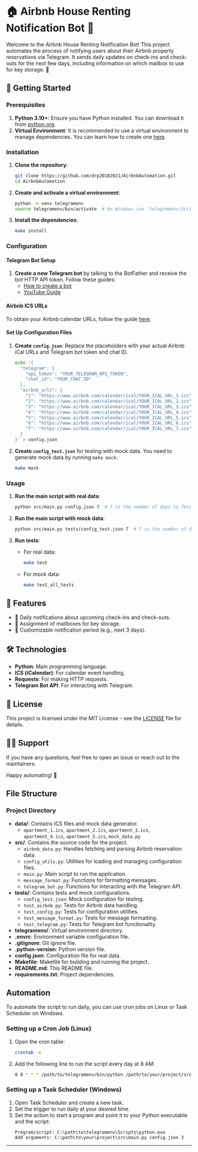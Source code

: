 # 🏠 Airbnb House Renting Notification Bot 🤖

Welcome to the Airbnb House Renting Notification Bot! This project automates the process of notifying users about their Airbnb property reservations via Telegram. It sends daily updates on check-ins and check-outs for the next few days, including information on which mailbox to use for key storage. 🌟

## 🚀 Getting Started

### Prerequisites

1. **Python 3.10+**: Ensure you have Python installed. You can download it from [python.org](https://www.python.org/downloads/).
2. **Virtual Environment**: It is recommended to use a virtual environment to manage dependencies. You can learn how to create one [here](https://docs.python.org/3/tutorial/venv.html).

### Installation

1. **Clone the repository**:
    ```sh
    git clone https://github.com/drp20182021/AirbnbAutomation.git
    cd AirbnbAutomation
    ```

2. **Create and activate a virtual environment**:
    ```sh
    python -m venv telegramenv
    source telegramenv/bin/activate  # On Windows use `telegramenv\Scripts\activate`
    ```

3. **Install the dependencies**:
    ```sh
    make install
    ```

### Configuration

#### Telegram Bot Setup

1. **Create a new Telegram bot** by talking to the BotFather and receive the bot HTTP API token. Follow these guides:
    - [How to create a bot](https://core.telegram.org/bots#how-do-i-create-a-bot)
    - [YouTube Guide](https://www.youtube.com/watch?v=UQrcOj63S2o)

#### Airbnb ICS URLs

To obtain your Airbnb calendar URLs, follow the guide [here](https://www.airbnb.com/help/article/99/how-do-i-sync-my-airbnb-calendar-with-another-calendar).

#### Set Up Configuration Files

1. **Create `config.json`**:
    Replace the placeholders with your actual Airbnb iCal URLs and Telegram bot token and chat ID.
    ```sh
    echo '{
      "telegram": {
        "api_token": "YOUR_TELEGRAM_API_TOKEN",
        "chat_id": "YOUR_CHAT_ID"
      },
      "airbnb_urls": {
        "1": "https://www.airbnb.com/calendar/ical/YOUR_ICAL_URL_1.ics",
        "2": "https://www.airbnb.com/calendar/ical/YOUR_ICAL_URL_2.ics",
        "3": "https://www.airbnb.com/calendar/ical/YOUR_ICAL_URL_3.ics",
        "4": "https://www.airbnb.com/calendar/ical/YOUR_ICAL_URL_4.ics",
        "5": "https://www.airbnb.com/calendar/ical/YOUR_ICAL_URL_5.ics",
        "6": "https://www.airbnb.com/calendar/ical/YOUR_ICAL_URL_6.ics",
        "7": "https://www.airbnb.com/calendar/ical/YOUR_ICAL_URL_7.ics"
      }
    }' > config.json
    ```

2. **Create `config_test.json`** for testing with mock data. You need to generate mock data by running `make mock`:
    ```sh
    make mock
    ```

### Usage

1. **Run the main script with real data**:
    ```sh
    python src/main.py config.json 7  # 7 is the number of days to fetch reservations for
    ```

2. **Run the main script with mock data**:
    ```sh
    python src/main.py tests/config_test.json 7  # 7 is the number of days to fetch reservations for
    ```

3. **Run tests**:
    - For real data:
      ```sh
      make test
      ```
    - For mock data:
      ```sh
      make test_all_tests
      ```

## 💼 Features

- 🔔 Daily notifications about upcoming check-ins and check-outs.
- 🔑 Assignment of mailboxes for key storage.
- 📅 Customizable notification period (e.g., next 3 days).

## 🛠️ Technologies

- **Python**: Main programming language.
- **ICS (iCalendar)**: For calendar event handling.
- **Requests**: For making HTTP requests.
- **Telegram Bot API**: For interacting with Telegram.

## 📃 License

This project is licensed under the MIT License - see the [LICENSE](LICENSE) file for details.

## 🙋‍♂️ Support

If you have any questions, feel free to open an issue or reach out to the maintainers.

Happy automating! 🏡

## File Structure

### Project Directory

- **data/**: Contains ICS files and mock data generator.
  - `apartment_1.ics`, `apartment_2.ics`, `apartment_3.ics`, `apartment_4.ics`, `apartment_5.ics`, `mock_data.py`
- **src/**: Contains the source code for the project.
  - `airbnb_data.py`: Handles fetching and parsing Airbnb reservation data.
  - `config_utils.py`: Utilities for loading and managing configuration files.
  - `main.py`: Main script to run the application.
  - `message_format.py`: Functions for formatting messages.
  - `telegram_bot.py`: Functions for interacting with the Telegram API.
- **tests/**: Contains tests and mock configurations.
  - `config_test.json`: Mock configuration for testing.
  - `test_airbnb.py`: Tests for Airbnb data handling.
  - `test_config.py`: Tests for configuration utilities.
  - `test_message_format.py`: Tests for message formatting.
  - `test_telegram.py`: Tests for Telegram bot functionality.
- **telegramenv/**: Virtual environment directory.
- **.envrc**: Environment variable configuration file.
- **.gitignore**: Git ignore file.
- **.python-version**: Python version file.
- **config.json**: Configuration file for real data.
- **Makefile**: Makefile for building and running the project.
- **README.md**: This README file.
- **requirements.txt**: Project dependencies.

## Automation

To automate the script to run daily, you can use cron jobs on Linux or Task Scheduler on Windows.

### Setting up a Cron Job (Linux)

1. Open the cron table:
    ```sh
    crontab -e
    ```

2. Add the following line to run the script every day at 8 AM:
    ```sh
    0 8 * * * /path/to/telegramenv/bin/python /path/to/your/project/src/main.py config.json 3
    ```

### Setting up a Task Scheduler (Windows)

1. Open Task Scheduler and create a new task.
2. Set the trigger to run daily at your desired time.
3. Set the action to start a program and point it to your Python executable and the script:
    ```
    Program/script: C:\path\to\telegramenv\Scripts\python.exe
    Add arguments: C:\path\to\your\project\src\main.py config.json 3
    ```

---
